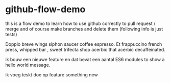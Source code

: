 # github-flow-demo

this is a flow demo to learn how to use github correctly to  pull request / merge and of course make branches and delete them (following info is just tests)


Doppio breve wings siphon saucer coffee espresso. Et frappuccino french press, whipped bar , sweet trifecta shop acerbic that acerbic decaffeinated. 

ik bouw een nieuwe feature en dat bevat een aantal ES6 modules to show a hello world message.

ik voeg teskt doe op feature something new
